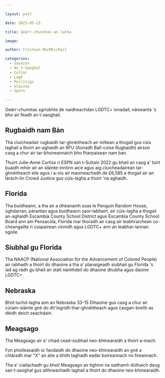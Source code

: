 ```yaml
---

layout: post

date: 2023-05-23

title: Geàrr-chunntas an latha

image: 

author: Crìstean MacMhìcheil

categories:
  - Sasainn
  - An t-Saoghal
  - Cultar
  - Lagh
  - Poilitigs
  - Slàinte
  - Spòrs
  
---
```


Geàrr-chunntas sgrìobhte de naidheachdan LGDTC+ ionadail, nàiseanta 's bho air feadh an t-saoghail.

<!-- more -->

## Rugbaidh nam Bàn

Tha cluicheadair rugbaidh tar-ghnèitheach air mìltean a thogail gus cùis laghail a thoirt an-aghaidh an RFU (Aonadh Ball-coise Rugbaidh) airson casg a chur air tar-bhoireannaich bho fharpaisean nam ban.

Thuirt Julie-Anne Curtiss ri ESPN san t-Sultain 2022 gu bheil an casg a' toirt buaidh mhòr air an slàinte-inntinn aice agus aig cluicheadairean tar-ghnèitheach eile agus i a-nis air maoineachadh de £6,585 a thogail air an làrach-lìn Crowd Justice gus cùis-lagha a thoirt 'na aghaidh.

## Florida

Tha buidheann, a tha air a dhèanamh suas le Penguin Random House, ùghdarran, pàrantan agus buidheann saor-labhairt, air cùis-lagha a thogail an-aghaidh Escambia County School District agus Escambia County School Board ann am Pensacola, Florida mar thoradh air casg air leabhraichean co-cheangailte ri cuspairean cinnidh agus LGDTC+ ann an leabhar-lannan sgoile.

## Siubhal gu Florida

Tha NAACP (National Association for the Advancement of Colored People) air rabhadh a thoirt do dhaoine a tha a' planaigeadh siubhail gu Florida 's iad ag ràdh gu bheil an stàit nàimhdeil do dhaoine dhubha agus daoine LGDTC+.

## Nebraska

Bhòt luchd-lagha ann an Nebraska 33-15 Dihaoine gus casg a chur air cùram-slàinte gnè do dh'òigridh thar-ghnèitheach agus casgan-breith as dèidh deich seachdain.

## Meagsago

Tha Meagsago air a' chiad cead-siubhail neo-bhìnearaidh a thoirt a-mach.

Fon phoileasaidh ùr faodaidh do dhaoine neo-bhìnearaidh an gnè a chlàradh mar "X" an àite a bhith taghadh eadar boireannach no fireannach.

Tha a' ciallachadh gu bheil Meagsago air tighinn na siathamh dùthaich deug san t-saoghal gus aithneachadh laghail a thoirt do dhaoine neo-bhìnearaidh.